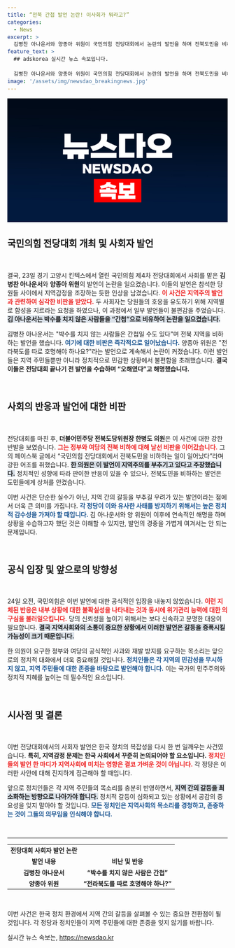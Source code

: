 ```yaml
---
title: “전북 간첩 발언 논란! 이사회가 뭐라고?”
categories:
  - News
excerpt: >
  김병찬 아나운서와 양종아 위원이 국민의힘 전당대회에서 논란의 발언을 하며 전북도민을 비하했다는 비판이 쇄도하고 있다. 두 사람은 후에 해명했지만 상황은 더욱 심화되고 있으며, 공식 사과 요구도 제기됐다.
feature_text: >
  ## adskorea 실시간 뉴스 속보입니다.

  김병찬 아나운서와 양종아 위원이 국민의힘 전당대회에서 논란의 발언을 하며 전북도민을 비하했다는 비판이 쇄도하고 있다. 두 사람은 후에 해명했지만 상황은 더욱 심화되고 있으며, 공식 사과 요구도 제기됐다.
image: '/assets/img/newsdao_breakingnews.jpg'
---
```


<p><img src="/assets/img/newsdao_breakingnews.jpg" alt="adskorea 속보" /></p>

<h2 data-ke-size="size26">국민의힘 전당대회 개최 및 사회자 발언</h2>

<p data-ke-size="size16">&nbsp;</p>

<p>결국, 23일 경기 고양시 킨텍스에서 열린 국민의힘 제4차 전당대회에서 사회를 맡은 <b>김병찬 아나운서</b>와 <b>양종아 위원</b>의 발언이 논란을 일으켰습니다. 이들의 발언은 참석한 당원들 사이에서 지역감정을 조장하는 듯한 인상을 남겼습니다. <b><span style="color: #ee2323;">이 사건은 지역주의 발언과 관련하여 심각한 비판을 받았다.</span></b> 두 사회자는 당원들의 호응을 유도하기 위해 지역별로 함성을 지르라는 요청을 하였으나, 이 과정에서 일부 발언들이 불편감을 주었습니다. <b><span style="background-color: #21538527;">김 아나운서는 박수를 치지 않은 사람들을 “간첩”으로 비유하여 논란을 일으켰습니다.</span></b> </p>

<p>김병찬 아나운서는 "박수를 치지 않는 사람들은 간첩일 수도 있다"며 전북 지역을 비하하는 발언을 했습니다. <b><span style="color: #1a5490;">여기에 대한 비판은 즉각적으로 일어났습니다.</span></b> 양종아 위원은 "전라북도를 따로 호명해야 하나요?"라는 발언으로 계속해서 논란이 커졌습니다. 이런 발언들은 지역 주민들뿐만 아니라 정치적으로 민감한 상황에서 불편함을 초래했습니다. <b>결국 이들은 전당대회 끝나기 전 발언을 수습하며 “오해였다”고 해명했습니다.</b></p>

<p data-ke-size="size16">&nbsp;</p>

<h2 data-ke-size="size26">사회의 반응과 발언에 대한 비판</h2>

<p data-ke-size="size16">&nbsp;</p>

<p>전당대회를 마친 후, <b>더불어민주당 전북도당위원장 한병도 의원</b>은 이 사건에 대한 강한 반발을 보였습니다. <b><span style="color: #ee2323;">그는 정부와 여당의 전북 비하에 대해 날선 비판을 이어갔습니다.</span></b> 그의 페이스북 글에서 “국민의힘 전당대회에서 전북도민을 비하하는 일이 일어났다”라며 강한 어조를 취했습니다. <b><span style="background-color: #21538527;">한 의원은 이 발언이 지역주의를 부추기고 있다고 주장했습니다.</span></b> 정치적인 성향에 따라 판이한 반응이 있을 수 있으나, 전북도민을 비하하는 발언은 도민들에게 상처를 안겼습니다.</p>

<p>이번 사건은 단순한 실수가 아닌, 지역 간의 갈등을 부추길 우려가 있는 발언이라는 점에서 더욱 큰 의미를 가집니다. <b><span style="color: #1a5490;">각 정당이 이와 유사한 사태를 방지하기 위해서는 높은 정치적 감수성을 가져야 할 때입니다.</span></b> 김 아나운서와 양 위원이 이후에 연속적인 해명을 하며 상황을 수습하고자 했던 것은 이해할 수 있지만, 발언의 경중을 가볍게 여겨서는 안 되는 문제입니다.</p>

<p data-ke-size="size16">&nbsp;</p>

<h2 data-ke-size="size26">공식 입장 및 앞으로의 방향성</h2>

<p data-ke-size="size16">&nbsp;</p>

<p>24일 오전, 국민의힘은 이번 발언에 대한 공식적인 입장을 내놓지 않았습니다. <b><span style="color: #ee2323;">이런 지체된 반응은 내부 상황에 대한 불확실성을 나타내는 것과 동시에 위기관리 능력에 대한 의구심을 불러일으킵니다.</span></b> 당의 신뢰성을 높이기 위해서는 보다 신속하고 분명한 대응이 필요합니다. <b><span style="background-color: #21538527;">결국 지역사회와의 소통이 중요한 상황에서 이러한 발언은 갈등을 증폭시킬 가능성이 크기 때문입니다.</span></b> </p>

<p>한 의원이 요구한 정부와 여당의 공식적인 사과와 재발 방지를 요구하는 목소리는 앞으로의 정치적 대화에서 더욱 중요해질 것입니다. <b><span style="color: #1a5490;">정치인들은 각 지역의 민감성을 무시하지 않고, 지역 주민들에 대한 존중을 바탕으로 발언해야 합니다.</span></b> 이는 국가의 민주주의와 정치적 지혜를 높이는 데 필수적인 요소입니다.</p>

<p data-ke-size="size16">&nbsp;</p>

<h2 data-ke-size="size26">시사점 및 결론</h2>

<p data-ke-size="size16">&nbsp;</p>

<p>이번 전당대회에서의 사회자 발언은 한국 정치의 복잡성을 다시 한 번 일깨우는 사건였습니다. <b>특히, 지역감정 문제는 한국 사회에서 꾸준히 논의되어야 할 요소입니다.</b> <b><span style="color: #ee2323;">정치인들의 발언 한 마디가 지역사회에 미치는 영향은 결코 가벼운 것이 아닙니다.</span></b> 각 정당은 이러한 사안에 대해 진지하게 접근해야 할 때입니다. </p>

<p>앞으로 정치인들은 각 지역 주민들의 목소리를 충분히 반영하면서, <b><span style="background-color: #21538527;">지역 간의 갈등을 최소화하는 방향으로 나아가야 합니다.</span></b> 정치적 갈등이 심화되고 있는 상황에서 공감의 중요성을 잊지 말아야 할 것입니다. <b><span style="color: #1a5490;">모든 정치인은 지역사회의 목소리를 경청하고, 존중하는 것이 그들의 의무임을 인식해야 합니다.</span></b></p>

<p data-ke-size="size16">&nbsp;</p>

<hr />

<table style="border-collapse: collapse; border-spacing: 0; width: 100%;">
  <tbody>
    <tr>
      <td style="text-align: center; height: 17px;"><b>전당대회 사회자 발언 논란</b></td>
    </tr>
    <tr>
      <td style="text-align: center; height: 17px;"><b>발언 내용</b></td>
      <td style="text-align: center; height: 17px;"><b>비난 및 반응</b></td>
    </tr>
    <tr>
      <td style="text-align: center; height: 17px;"><b>김병찬 아나운서</b></td>
      <td style="text-align: center; height: 17px;"><b>“박수를 치지 않은 사람은 간첩”</b></td>
    </tr>
    <tr>
      <td style="text-align: center; height: 17px;"><b>양종아 위원</b></td>
      <td style="text-align: center; height: 17px;"><b>“전라북도를 따로 호명해야 하나?”</b></td>
    </tr>
  </tbody>
</table>

<p data-ke-size="size16">&nbsp;</p> 

<p>이번 사건은 한국 정치 환경에서 지역 간의 갈등을 살펴볼 수 있는 중요한 전환점이 될 것입니다. 각 정당과 정치인들이 지역 주민들에 대한 존중을 잊지 않기를 바랍니다.</p>
실시간 뉴스 속보는, <a href="https://newsdao.kr" rel="dofollow">https://newsdao.kr</a>


